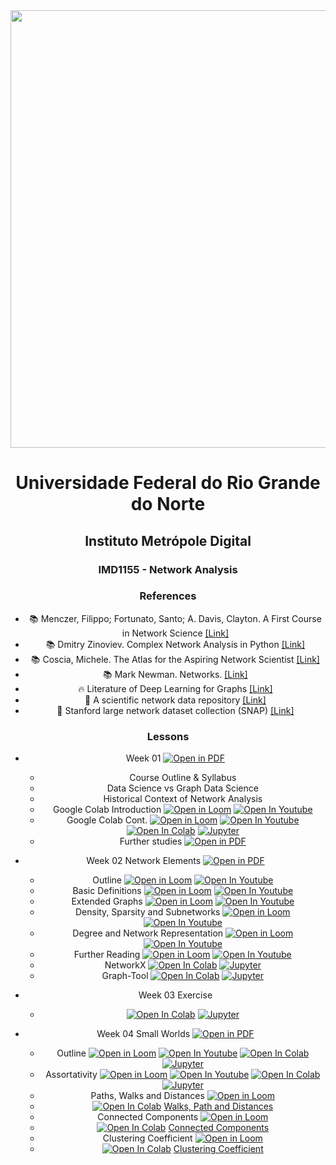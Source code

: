 <center><img width="700" src="https://drive.google.com/uc?export=view&id=1-4Ug5JFs9_5tmMfnGpLanRQIWZtF6PRn"></center>
<center>


# Universidade Federal do Rio Grande do Norte
## Instituto Metrópole Digital

### IMD1155 - Network Analysis

### References

- :books: Menczer, Filippo; Fortunato, Santo; A. Davis, Clayton. A First Course in Network Science [[Link]](https://www.cambridge.org/us/academic/subjects/physics/statistical-physics/first-course-network-science)
- :books: Dmitry Zinoviev. Complex Network Analysis in Python [[Link]](https://pragprog.com/titles/dzcnapy/complex-network-analysis-in-python/)
- :books: Coscia, Michele. The Atlas for the Aspiring Network Scientist [[Link]](https://www.networkatlas.eu/)
- :books: Mark Newman. Networks. [[Link]](https://www.amazon.com/Networks-Mark-Newman/dp/0198805098)
- :fire: Literature of Deep Learning for Graphs [[Link]](https://github.com/DeepGraphLearning/LiteratureDL4Graph)
- :mega: A scientific network data repository [[Link]](http://networkrepository.com/)
- :bookmark: Stanford large network dataset collection (SNAP) [[Link]](https://snap.stanford.edu/data/)

### Lessons

- Week 01 [![Open in PDF](https://img.shields.io/badge/-PDF-EC1C24?style=flat-square&logo=adobeacrobatreader)](https://github.com/ivanovitchm/network_analysis_2021/blob/main/week_01/week_01.pdf)
  - Course Outline & Syllabus
  - Data Science vs Graph Data Science
  - Historical Context of Network Analysis
  - Google Colab Introduction [![Open in Loom](https://img.shields.io/badge/-Video-83DA77?style=flat-square&logo=loom)](https://www.loom.com/share/8a4f0d34b3cb4d9ea04b6dcf0b3d1aca) [![Open In Youtube](https://img.shields.io/badge/-Video-ff0000?style=flat-square&logo=youtube)](https://youtu.be/qSM33kWgVU8)
  - Google Colab Cont. [![Open in Loom](https://img.shields.io/badge/-Video-83DA77?style=flat-square&logo=loom)](https://www.loom.com/share/d96cb0af7d9c4416bfe8145c93248a11) [![Open In Youtube](https://img.shields.io/badge/-Video-ff0000?style=flat-square&logo=youtube)](https://youtu.be/AR7LXN0MQhA) [![Open In Colab](https://colab.research.google.com/assets/colab-badge.svg)](http://colab.research.google.com/github/ivanovitchm/network_analysis_2021/blob/main/week_01/Python_Tutorial.ipynb) [![Jupyter](https://img.shields.io/badge/-Notebook-191A1B?style=flat-square&logo=jupyter)](https://github.com/ivanovitchm/network_analysis_2021/blob/main/week_01/Python_Tutorial.ipynb)
  - Further studies [![Open in PDF](https://img.shields.io/badge/-PDF-EC1C24?style=flat-square&logo=adobeacrobatreader)](https://github.com/ivanovitchm/network_analysis_2021/blob/main/week_01/optional.pdf)

- Week 02 Network Elements [![Open in PDF](https://img.shields.io/badge/-PDF-EC1C24?style=flat-square&logo=adobeacrobatreader)](https://github.com/ivanovitchm/network_analysis_2021/blob/main/week_02/week_02_network_elements.pdf)
  - Outline [![Open in Loom](https://img.shields.io/badge/-Video-83DA77?style=flat-square&logo=loom)](https://www.loom.com/share/d30a090f147140339cc958979e38c76b) [![Open In Youtube](https://img.shields.io/badge/-Video-ff0000?style=flat-square&logo=youtube)](https://youtu.be/WxQwA-5toj8)
  - Basic Definitions [![Open in Loom](https://img.shields.io/badge/-Video-83DA77?style=flat-square&logo=loom)](https://www.loom.com/share/38130b95c9644a14a4540c1d818e5da3) [![Open In Youtube](https://img.shields.io/badge/-Video-ff0000?style=flat-square&logo=youtube)](https://youtu.be/SzPtIoSUL5g)
  - Extended Graphs [![Open in Loom](https://img.shields.io/badge/-Video-83DA77?style=flat-square&logo=loom)](https://www.loom.com/share/7d3dcfdff501422ba29b2915ecfa4ffe) [![Open In Youtube](https://img.shields.io/badge/-Video-ff0000?style=flat-square&logo=youtube)](https://youtu.be/WM3KVLnPxxI)
  - Density, Sparsity and Subnetworks [![Open in Loom](https://img.shields.io/badge/-Video-83DA77?style=flat-square&logo=loom)](https://www.loom.com/share/feac228e694b4a31b5272012072e778f) [![Open In Youtube](https://img.shields.io/badge/-Video-ff0000?style=flat-square&logo=youtube)](https://youtu.be/Y5SJjP6-InE)
  - Degree and Network Representation [![Open in Loom](https://img.shields.io/badge/-Video-83DA77?style=flat-square&logo=loom)](https://www.loom.com/share/ffa649c95da3446793a365a7e1ec525c) [![Open In Youtube](https://img.shields.io/badge/-Video-ff0000?style=flat-square&logo=youtube)](https://youtu.be/YF072aChWHs)
  - Further Reading [![Open in Loom](https://img.shields.io/badge/-Video-83DA77?style=flat-square&logo=loom)](https://www.loom.com/share/239b000c9efd40ba86976a64d7b8b493) [![Open In Youtube](https://img.shields.io/badge/-Video-ff0000?style=flat-square&logo=youtube)](https://youtu.be/f_hqU3W51o4)
  - NetworkX [![Open In Colab](https://colab.research.google.com/assets/colab-badge.svg)](http://colab.research.google.com/github/ivanovitchm/network_analysis_2021/blob/main/week_02/networkx_network_elements.ipynb) [![Jupyter](https://img.shields.io/badge/-Notebook-191A1B?style=flat-square&logo=jupyter)](https://github.com/ivanovitchm/network_analysis_2021/blob/main/week_02/networkx_network_elements.ipynb)
  - Graph-Tool [![Open In Colab](https://colab.research.google.com/assets/colab-badge.svg)](http://colab.research.google.com/github/ivanovitchm/network_analysis_2021/blob/main/week_02/graph_tool_Network_elements.ipynb) [![Jupyter](https://img.shields.io/badge/-Notebook-191A1B?style=flat-square&logo=jupyter)](https://github.com/ivanovitchm/network_analysis_2021/blob/main/week_02/graph_tool_Network_elements.ipynb)

- Week 03 Exercise 
  - [![Open In Colab](https://colab.research.google.com/assets/colab-badge.svg)](http://colab.research.google.com/github/ivanovitchm/network_analysis_2021/blob/main/week_03/week_03_Exercise.ipynb) [![Jupyter](https://img.shields.io/badge/-Notebook-191A1B?style=flat-square&logo=jupyter)](https://github.com/ivanovitchm/network_analysis_2021/blob/main/week_03/week_03_Exercise.ipynb)

- Week 04 Small Worlds [![Open in PDF](https://img.shields.io/badge/-PDF-EC1C24?style=flat-square&logo=adobeacrobatreader)](https://github.com/ivanovitchm/network_analysis_2021/blob/main/week_04/Week%20%2304%20Small%20Worlds.pdf)
  - Outline [![Open in Loom](https://img.shields.io/badge/-Video-83DA77?style=flat-square&logo=loom)](https://www.loom.com/share/849c8c698e054999831dc58365578c96) [![Open In Youtube](https://img.shields.io/badge/-Video-ff0000?style=flat-square&logo=youtube)](https://youtu.be/90TU8HSdKjA) [![Open In Colab](https://colab.research.google.com/assets/colab-badge.svg)](http://colab.research.google.com/github/ivanovitchm/network_analysis_2021/blob/main/week_04/NetworkX.ipynb) [![Jupyter](https://img.shields.io/badge/-Notebook-191A1B?style=flat-square&logo=jupyter)](https://github.com/ivanovitchm/network_analysis_2021/blob/main/week_04/NetworkX.ipynb)
  - Assortativity [![Open in Loom](https://img.shields.io/badge/-Video-83DA77?style=flat-square&logo=loom)](https://www.loom.com/share/543cd3247270410bbcf2fcdd785a869d) [![Open In Youtube](https://img.shields.io/badge/-Video-ff0000?style=flat-square&logo=youtube)](https://youtu.be/EPF6HiCgan0) [![Open In Colab](https://colab.research.google.com/assets/colab-badge.svg)](http://colab.research.google.com/github/ivanovitchm/network_analysis_2021/blob/main/week_04/Assortativity.ipynb) [![Jupyter](https://img.shields.io/badge/-Notebook-191A1B?style=flat-square&logo=jupyter)](https://github.com/ivanovitchm/network_analysis_2021/blob/main/week_04/Assortativity.ipynb)
  - Paths, Walks and Distances [![Open in Loom](https://img.shields.io/badge/-Video-83DA77?style=flat-square&logo=loom)](https://www.loom.com/share/71c7dd54218e429090dfb331c8587e61)
  - [![Open In Colab](https://colab.research.google.com/assets/colab-badge.svg)](http://colab.research.google.com/github/ivanovitchm/network_analysis_2021/blob/main/week_04/Walks%2C%20Paths%20and%20Distances.ipynb) [Walks, Path and Distances](https://github.com/ivanovitchm/network_analysis_2021/blob/main/week_04/Walks%2C%20Paths%20and%20Distances.ipynb)
  - Connected Components [![Open in Loom](https://img.shields.io/badge/-Video-83DA77?style=flat-square&logo=loom)](https://www.loom.com/share/1bd9e8d7a8c7475391a96683aa3ece89)
  - [![Open In Colab](https://colab.research.google.com/assets/colab-badge.svg)](http://colab.research.google.com/github/ivanovitchm/network_analysis_2021/blob/main/week_04/Connected%20Components.ipynb) [Connected Components](https://github.com/ivanovitchm/network_analysis_2021/blob/main/week_04/Connected%20Components.ipynb)
  - Clustering Coefficient [![Open in Loom](https://img.shields.io/badge/-Video-83DA77?style=flat-square&logo=loom)](https://www.loom.com/share/551d589f33d542bfa39cab9101a9e400)
  - [![Open In Colab](https://colab.research.google.com/assets/colab-badge.svg)](http://colab.research.google.com/github/ivanovitchm/network_analysis_2021/blob/main/week_04/Clustering%20Coefficient.ipynb) [Clustering Coefficient](https://github.com/ivanovitchm/network_analysis_2021/blob/main/week_04/Clustering%20Coefficient.ipynb)
